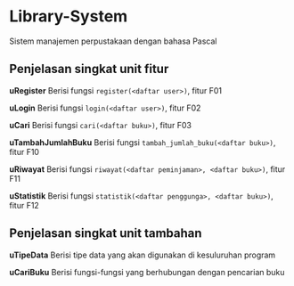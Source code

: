 # Library-System
Sistem manajemen perpustakaan dengan bahasa Pascal

## Penjelasan singkat unit fitur
**uRegister**
Berisi fungsi `register(<daftar user>)`, fitur F01

**uLogin**
Berisi fungsi `login(<daftar user>)`, fitur F02

**uCari**
Berisi fungsi `cari(<daftar buku>)`, fitur F03

**uTambahJumlahBuku**
Berisi fungsi `tambah_jumlah_buku(<daftar buku>)`, fitur F10

**uRiwayat**
Berisi fungsi `riwayat(<daftar peminjaman>, <daftar buku>)`, fitur F11

**uStatistik**
Berisi fungsi `statistik(<daftar penggunga>, <daftar buku>)`, fitur F12


## Penjelasan singkat unit tambahan
**uTipeData**
Berisi tipe data yang akan digunakan di kesuluruhan program

**uCariBuku**
Berisi fungsi-fungsi yang berhubungan dengan pencarian buku
